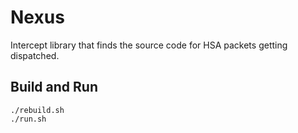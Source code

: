 # Nexus

Intercept library that finds the source code for HSA packets getting dispatched.

## Build and Run

```terminal
./rebuild.sh
./run.sh
```